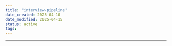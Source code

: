```yaml
---
title: "interview-pipeline"
date_created: 2025-04-10
date_modified: 2025-04-15
status: active
tags: 
---
```


---


